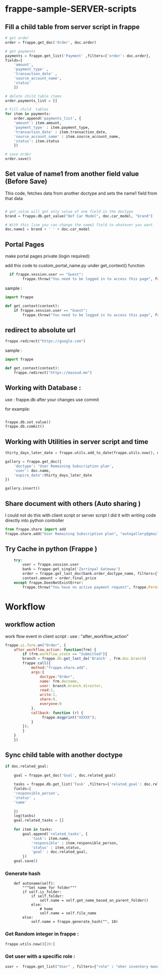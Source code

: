 # frappe-sample-SERVER-scripts

## Fill a child table from server script in frappe

```python
# get order
order = frappe.get_doc('Order', doc.order)

# get payments 
payments = frappe.get_list('Payment' ,filters={'order': doc.order},
fields=[
    'amount',
    'payment_type' ,
    'transaction_date' ,
    'source_account_name',
    'status'
    ])

# delete child table items 
order.payments_list = []

# Fill child  tables 
for item in payments:
    order.append('payments_list', {
    'amount': item.amount,
    'payment_type' : item.payment_type, 
    'transaction_date' : item.transaction_date,
    'source_account_name' : item.source_account_name,
    'status': item.status 
    })

# save order 
order.save()

``` 

## Set value of name1 from another field value (Before Save)

This code, fetches data from another doctype and sets the name1 field from that data
```python

# get_value will get only value of one field in the doctype 
brand = frappe.db.get_value("Def Car Model", doc.car_model, "brand")

# With this line you can change the name1 field to whatever you want
doc.name1 = brand + ' ' + doc.car_model

```

## Portal Pages
make portal pages private (login required):

add this code to custom_portal_name.py under get_context() function
```python
  if frappe.session.user == "Guest":
        frappe.throw("You need to be logged in to access this page", frappe.PermissionError)
```

sample : 
```python
import frappe

def get_context(context):
    if frappe.session.user == "Guest":
        frappe.throw("You need to be logged in to access this page", frappe.PermissionError)

```

## redirect to absolute url
```python
frappe.redirect("https://google.com")
```
sample : 
```python
import frappe

def get_context(context):
    frappe.redirect("https://masoud.me")
```

## Working with Database : 

use : frappe.db
after your changes use commit 

for example: 

```python

frappe.db.set_value()
frappe.db.commit()
```

## Working with Utilities in server script and time
```python
thirty_days_later_date = frappe.utils.add_to_date(frappe.utils.now(), days=30)

gallery = frappe.get_doc({
    'doctype': 'User Remaining Subscription plan',
    'user': doc.name,
    'expire_date':thirty_days_later_date
})

gallery.insert()
```

## Share document with others (Auto sharing )
I could not do this with client script or server script 
I did it with writing code directly into python controller

```python
from frappe.share import add
frappe.share.add("User Remaining Subscription plan", "autogallery@gmail.com-2022-11-08", "work.masoudhosseini@gmail.comaa", write=1, share=1)
```

## Try Cache in python (Frappe )
```python
	try:
		user = frappe.session.user
		bank = frappe.get_single('Zarrinpal Gateway')
		order = frappe.get_last_doc(bank.order_doctype_name, filters={"user": user})
		context.amount = order.final_price
	except frappe.DoesNotExistError:
		frappe.throw("You have no active payment request", frappe.PermissionError)
```


# Workflow
## workflow action
work flow event in client script : use : "after_workflow_action"
```javascript
frappe.ui.form.on("Order", {
    after_workflow_action: function(frm) {
        if (frm.workflow_state == "Submitted"){
        branch = frappe.db.get_last_do('Branch' , frm.doc.branch)
        frappe.call({
		    method:"frappe.share.add",
		    args:{
		        doctype:"Order",
	            name: frm.docname,
	            user: branch.branch_director,
	            read:1,
	            write:1,
	            share:0,
	            everyone:0
		    },
		    callback: function (r) {
				 frappe.msgprint("XXXXX");
			}
		});
		}
    }
    })

```

## Sync child table with another doctype

```python
if doc.related_goal:
    
    goal = frappe.get_doc('Goal', doc.related_goal)
    
    tasks = frappe.db.get_list('Task' ,filters={'related_goal': doc.related_goal},
    fields=[
    'responsible_person',
    'status' ,
    'name'
    
    ])
    log(tasks)
    goal.related_tasks = []
    
    for item in tasks:
        goal.append('related_tasks', {
            'task': item.name,
            'responsible' : item.responsible_person, 
            'status' : item.status,
            'goal' : doc.related_goal,
        })
    goal.save()
```

### Generate hash 

```pyhon
	def autoname(self):
		"""Set name for folder"""
		if self.is_folder:
			if self.folder:
				self.name = self.get_name_based_on_parent_folder()
			else:
				# home
				self.name = self.file_name
		else:
			self.name = frappe.generate_hash("", 10)
```

### Get Random integer in frappe  : 

```python
frappe.utils.now()[20:]
```

### Get user with a specific role : 

```python 
user =  frappe.get_list("User" , filters={"role" : "oher inventory manager"})
```